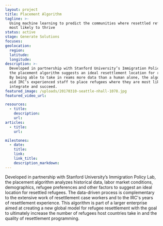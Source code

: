 ```yaml
---
layout: project
title: Placement Algorithm
tagline: >-
  Using machine learning to predict the communities where resettled refugees are
  most likely to thrive
status: active
stage: Generate Solutions
focuses: 
geolocation:
  region:
  latitude:
  longitude:
description: >-
  Developed in partnership with Stanford University’s Immigration Policy Lab,
  the placement algorithm suggests an ideal resettlement location for refugees.
  By being able to take in reams more data than a human alone, the algorithm can
  aid IRC’s experienced staff to place refugees where they are most likely to
  integrate and succeed.
featured_image: /uploads/20170310-seattle-nhall-1078.jpg
featured_video_url:

resources:
  - title:
    description:
    url:
articles:
  - title:
    url:

milestones:
  - date:
    title:
    link:
    link_title:
    description_markdown:
---
```


Developed in partnership with Stanford University’s Immigration Policy Lab, the placement algorithm analyzes historical data, labor market conditions, demographics, refugee preferences and other factors to suggest an ideal location for resettled refugees. The data-driven process is complementary to the extensive work of resettlement case workers and to the IRC's years of resettlement experience. This algorithm is part of a larger enterprise aimed at creating a new global model for refugee resettlement with the goal to ultimately increase the number of refugees host countries take in and the quality of resettlement programming.
